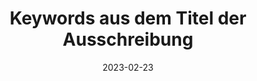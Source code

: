 ---
title: Keywords aus dem Titel der Ausschreibung
info: Stepstone Ausschreibungen Medieninformatik
date: 2023-02-23
urlRohdaten: https://www.icloud.com/numbers/081c88uajx_jMSe1xn_mRyAiQ#stellenausschreibungen
urlVisualisation: https://voyant-tools.org/?corpus=b5e88376fa489c9b22525c70c60f781e&panels=cirrus,reader,trends,summary,contexts
size: 
layout: image.11ty.js
---